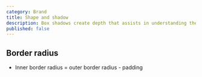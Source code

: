 ```yaml
---
category: Brand
title: Shape and shadow
description: Box shadows create depth that assists in understanding the layout of an interface. Rounded corners work well aesthetically with box shadows, and reflect the rounded design language of the Texas Children's brand.
published: false
---
```


## Border radius
* Inner border radius = outer border radius - padding